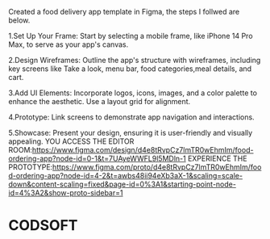 Created a food delivery app template in Figma, the steps I follwed are below.

1.Set Up Your Frame: Start by selecting a mobile frame, like iPhone 14 Pro Max, to serve as your app's canvas.

2.Design Wireframes: Outline the app's structure with wireframes, including key screens like Take a look, menu bar, food categories,meal details, and cart.

3.Add UI Elements: Incorporate logos, icons, images, and a color palette to enhance the aesthetic. Use a layout grid for alignment.

4.Prototype: Link screens to demonstrate app navigation and interactions.

5.Showcase: Present your design, ensuring it is user-friendly and visually appealing.
YOU ACCESS THE EDITOR ROOM:https://www.figma.com/design/d4e8tRvpCz7lmTR0wEhmIm/food-ordering-app?node-id=0-1&t=7UAyeWWFL9l5MDln-1
EXPERIENCE THE PROTOTYPE:https://www.figma.com/proto/d4e8tRvpCz7lmTR0wEhmIm/food-ordering-app?node-id=4-2&t=awbs48ii94eXb3aX-1&scaling=scale-down&content-scaling=fixed&page-id=0%3A1&starting-point-node-id=4%3A2&show-proto-sidebar=1
# CODSOFT
